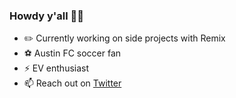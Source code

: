 ### Howdy y'all 👋🤠

- ✏️ Currently working on side projects with Remix
- ⚽️ Austin FC soccer fan
- ⚡ EV enthusiast
- 📫 Reach out on [Twitter](https://twitter.com/sethdavis512)
